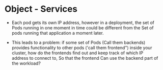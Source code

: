 # Object - Services 

- Each pod gets its own IP address, however in a deployment, the set of Pods running in one moment in time could be different from the Set of pods running that application a moment later. 

- This leads to a problem: if some set of Pods (Call them backends) provides functionality to other pods ('call them frontend") inside your cluster, how do the frontends find out and keep track of which IP address to connect to, So that the frontend Can use the backend part of the workload?
